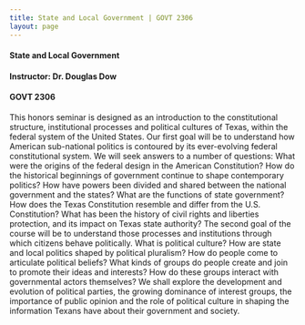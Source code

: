 ```yaml
---
title: State and Local Government | GOVT 2306
layout: page
---
```


#### State and Local Government

#### Instructor: Dr. Douglas Dow

#### GOVT 2306

This honors seminar is designed as an introduction to the constitutional structure, institutional processes and political cultures of Texas, within the federal system of the United States. Our first goal will be to understand how American sub-national politics is contoured by its ever-evolving federal constitutional system. We will seek answers to a number of questions: What were the origins of the federal design in the American Constitution? How do the historical beginnings of government continue to shape contemporary politics? How have powers been divided and shared between the national government and the states? What are the functions of state government? How does the Texas Constitution resemble and differ from the U.S. Constitution? What has been the history of civil rights and liberties protection, and its impact on Texas state authority?
The second goal of the course will be to understand those processes and institutions through which citizens behave politically. What is political culture? How are state and local politics shaped by political pluralism? How do people come to articulate political beliefs? What kinds of groups do people create and join to promote their ideas and interests? How do these groups interact with governmental actors themselves? We shall explore the development and evolution of political parties, the growing dominance of interest groups, the importance of public opinion and the role of political culture in shaping the information Texans have about their government and society.
